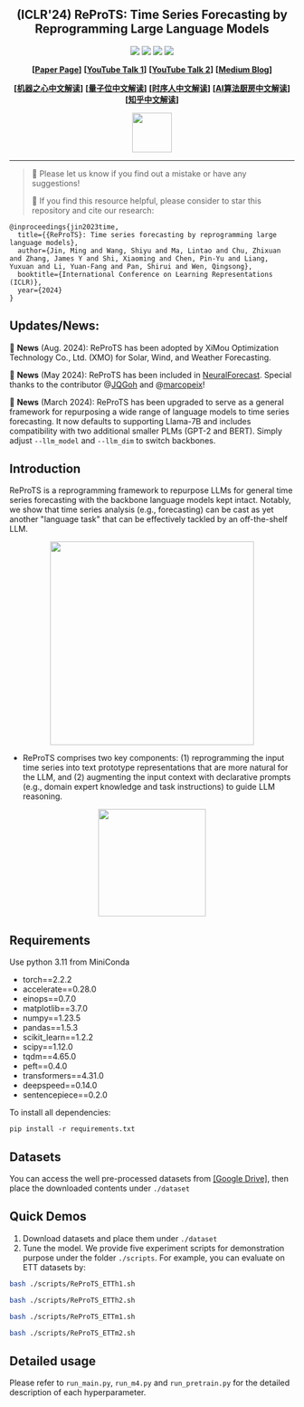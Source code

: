 <div align="center">
  <!-- <h1><b> ReProTS </b></h1> -->
  <!-- <h2><b> ReProTS </b></h2> -->
  <h2><b> (ICLR'24) ReProTS: Time Series Forecasting by Reprogramming Large Language Models </b></h2>
</div>

<div align="center">

![](https://img.shields.io/github/last-commit/KimMeen/ReProTS?color=green)
![](https://img.shields.io/github/stars/KimMeen/ReProTS?color=yellow)
![](https://img.shields.io/github/forks/KimMeen/ReProTS?color=lightblue)
![](https://img.shields.io/badge/PRs-Welcome-green)

</div>

<div align="center">

**[<a href="https://arxiv.org/abs/2310.01728">Paper Page</a>]**
**[<a href="https://www.youtube.com/watch?v=6sFiNExS3nI">YouTube Talk 1</a>]**
**[<a href="https://www.youtube.com/watch?v=L-hRexVa32k">YouTube Talk 2</a>]**
**[<a href="https://medium.com/towards-data-science/ReProTS-reprogram-an-llm-for-time-series-forecasting-e2558087b8ac">Medium Blog</a>]**

**[<a href="https://www.jiqizhixin.com/articles/2024-04-15?from=synced&keyword=ReProTS">机器之心中文解读</a>]**
**[<a href="https://mp.weixin.qq.com/s/UL_Kl0PzgfYHOnq7d3vM8Q">量子位中文解读</a>]**
**[<a href="https://mp.weixin.qq.com/s/FSxUdvPI713J2LiHnNaFCw">时序人中文解读</a>]**
**[<a href="https://mp.weixin.qq.com/s/nUiQGnHOkWznoBPqM0KHXg">AI算法厨房中文解读</a>]**
**[<a href="https://zhuanlan.zhihu.com/p/676256783">知乎中文解读</a>]**


</div>

<p align="center">

<img src="./figures/logo.png" width="70">

</p>

---
>
> 🙋 Please let us know if you find out a mistake or have any suggestions!
> 
> 🌟 If you find this resource helpful, please consider to star this repository and cite our research:

```
@inproceedings{jin2023time,
  title={{ReProTS}: Time series forecasting by reprogramming large language models},
  author={Jin, Ming and Wang, Shiyu and Ma, Lintao and Chu, Zhixuan and Zhang, James Y and Shi, Xiaoming and Chen, Pin-Yu and Liang, Yuxuan and Li, Yuan-Fang and Pan, Shirui and Wen, Qingsong},
  booktitle={International Conference on Learning Representations (ICLR)},
  year={2024}
}
```

## Updates/News:

🚩 **News** (Aug. 2024): ReProTS has been adopted by XiMou Optimization Technology Co., Ltd. (XMO) for Solar, Wind, and Weather Forecasting.

🚩 **News** (May 2024): ReProTS has been included in [NeuralForecast](https://github.com/Nixtla/neuralforecast). Special thanks to the contributor @[JQGoh](https://github.com/JQGoh) and @[marcopeix](https://github.com/marcopeix)!

🚩 **News** (March 2024): ReProTS has been upgraded to serve as a general framework for repurposing a wide range of language models to time series forecasting. It now defaults to supporting Llama-7B and includes compatibility with two additional smaller PLMs (GPT-2 and BERT). Simply adjust `--llm_model` and `--llm_dim` to switch backbones.

## Introduction
ReProTS is a reprogramming framework to repurpose LLMs for general time series forecasting with the backbone language models kept intact.
Notably, we show that time series analysis (e.g., forecasting) can be cast as yet another "language task" that can be effectively tackled by an off-the-shelf LLM.

<p align="center">
<img src="./figures/framework.png" height = "360" alt="" align=center />
</p>

- ReProTS comprises two key components: (1) reprogramming the input time series into text prototype representations that are more natural for the LLM, and (2) augmenting the input context with declarative prompts (e.g., domain expert knowledge and task instructions) to guide LLM reasoning.

<p align="center">
<img src="./figures/method-detailed-illustration.png" height = "190" alt="" align=center />
</p>

## Requirements
Use python 3.11 from MiniConda

- torch==2.2.2
- accelerate==0.28.0
- einops==0.7.0
- matplotlib==3.7.0
- numpy==1.23.5
- pandas==1.5.3
- scikit_learn==1.2.2
- scipy==1.12.0
- tqdm==4.65.0
- peft==0.4.0
- transformers==4.31.0
- deepspeed==0.14.0
- sentencepiece==0.2.0

To install all dependencies:
```
pip install -r requirements.txt
```

## Datasets
You can access the well pre-processed datasets from [[Google Drive]](https://drive.google.com/file/d/1NF7VEefXCmXuWNbnNe858WvQAkJ_7wuP/view?usp=sharing), then place the downloaded contents under `./dataset`

## Quick Demos
1. Download datasets and place them under `./dataset`
2. Tune the model. We provide five experiment scripts for demonstration purpose under the folder `./scripts`. For example, you can evaluate on ETT datasets by:

```bash
bash ./scripts/ReProTS_ETTh1.sh 
```
```bash
bash ./scripts/ReProTS_ETTh2.sh 
```
```bash
bash ./scripts/ReProTS_ETTm1.sh 
```
```bash
bash ./scripts/ReProTS_ETTm2.sh
```

## Detailed usage

Please refer to ```run_main.py```, ```run_m4.py``` and ```run_pretrain.py``` for the detailed description of each hyperparameter.

